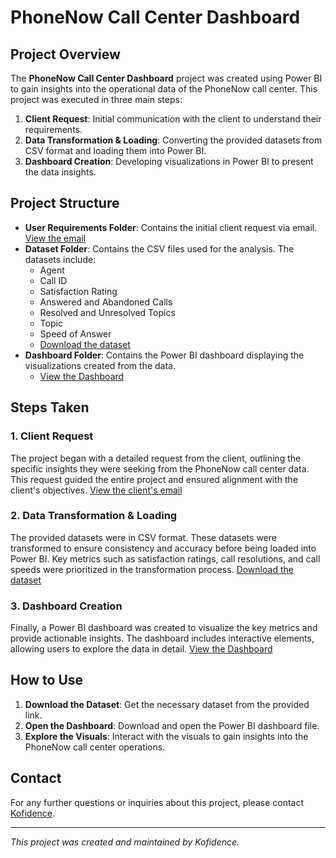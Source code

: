 # PhoneNow Call Center Dashboard

## Project Overview

The **PhoneNow Call Center Dashboard** project was created using Power BI to gain insights into the operational data of the PhoneNow call center. This project was executed in three main steps:

1. **Client Request**: Initial communication with the client to understand their requirements.
2. **Data Transformation & Loading**: Converting the provided datasets from CSV format and loading them into Power BI.
3. **Dashboard Creation**: Developing visualizations in Power BI to present the data insights.

## Project Structure

- **User Requirements Folder**: Contains the initial client request via email. [View the email](assets/client_requirements/Manager,PhoneNow.JPG)
- **Dataset Folder**: Contains the CSV files used for the analysis. The datasets include:
  - Agent
  - Call ID
  - Satisfaction Rating
  - Answered and Abandoned Calls
  - Resolved and Unresolved Topics
  - Topic
  - Speed of Answer
  - [Download the dataset](datasets/PhoneNow_Call_Center_Dataset.csv)
- **Dashboard Folder**: Contains the Power BI dashboard displaying the visualizations created from the data.
  - [View the Dashboard](dashboard/PhoneNow_Call_Center_Dashboard.pbix)

## Steps Taken

### 1. Client Request
The project began with a detailed request from the client, outlining the specific insights they were seeking from the PhoneNow call center data. This request guided the entire project and ensured alignment with the client's objectives. [View the client's email](user-requirements/client-email-snippet.txt)

### 2. Data Transformation & Loading
The provided datasets were in CSV format. These datasets were transformed to ensure consistency and accuracy before being loaded into Power BI. Key metrics such as satisfaction ratings, call resolutions, and call speeds were prioritized in the transformation process. [Download the dataset](datasets/PhoneNow_Call_Center_Dataset.csv)

### 3. Dashboard Creation
Finally, a Power BI dashboard was created to visualize the key metrics and provide actionable insights. The dashboard includes interactive elements, allowing users to explore the data in detail. [View the Dashboard](dashboard/PhoneNow_Call_Center_Dashboard.pbix)

## How to Use

1. **Download the Dataset**: Get the necessary dataset from the provided link.
2. **Open the Dashboard**: Download and open the Power BI dashboard file.
3. **Explore the Visuals**: Interact with the visuals to gain insights into the PhoneNow call center operations.

## Contact

For any further questions or inquiries about this project, please contact [Kofidence](mailto:kofidence@example.com).

---

*This project was created and maintained by Kofidence.*
